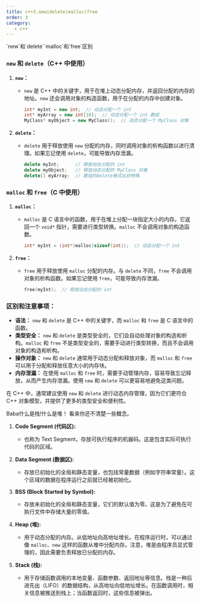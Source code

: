 ```yaml
---
title: c++3.new|delete|malloc|free
order: 3
category:
   - c++
---
```

<chatmessage avatar="../../../assets/emoji/dsyj.png" :avatarWidth="40">
`new`和`delete``malloc`和`free`区别
</chatmessage>

### `new` 和 `delete`（C++ 中使用）

1. **`new`：**
    - `new` 是 C++ 中的关键字，用于在堆上动态分配内存，并返回分配的内存的地址。`new` 还会调用对象的构造函数，用于在分配的内存中创建对象。

      ```cpp
      int* myInt = new int;  // 动态分配一个 int
      int* myArray = new int[10];  // 动态分配一个 int 数组
      MyClass* myObject = new MyClass();  // 动态分配一个 MyClass 对象
      ```

2. **`delete`：**
    - `delete` 用于释放使用 `new` 分配的内存，同时调用对象的析构函数以进行清理。如果忘记使用 `delete`，可能导致内存泄漏。

      ```cpp
      delete myInt;      // 释放动态分配的 int
      delete myObject;   // 释放动态分配的 MyClass 对象
      delete[] myArray;  // 数组的delete格式比较特殊
      ```

### `malloc` 和 `free`（C 中使用）

1. **`malloc`：**
    - `malloc` 是 C 语言中的函数，用于在堆上分配一块指定大小的内存。它返回一个 `void*` 指针，需要进行类型转换。`malloc` 不会调用对象的构造函数。

      ```c
      int* myInt = (int*)malloc(sizeof(int));  // 动态分配一个 int
      ```

2. **`free`：**
    - `free` 用于释放使用 `malloc` 分配的内存。与 `delete` 不同，`free` 不会调用对象的析构函数。如果忘记使用 `free`，可能导致内存泄漏。

      ```c
      free(myInt);  // 释放动态分配的 int
      ```

### 区别和注意事项：

- **语法：** `new` 和 `delete` 是 C++ 中的关键字，而 `malloc` 和 `free` 是 C 语言中的函数。
- **类型安全：** `new` 和 `delete` 是类型安全的，它们会自动处理对象的构造和析构。`malloc` 和 `free` 不是类型安全的，需要手动进行类型转换，而且不会调用对象的构造和析构。
- **操作对象：** `new` 和 `delete` 通常用于动态分配和释放对象，而 `malloc` 和 `free` 可以用于分配和释放任意大小的内存块。
- **内存泄漏：** 在使用 `malloc` 和 `free` 时，需要手动管理内存，容易导致忘记释放，从而产生内存泄漏。使用 `new` 和 `delete` 可以更容易地避免这类问题。

在 C++ 中，通常建议使用 `new` 和 `delete` 进行动态内存管理，因为它们更符合 C++ 对象模型，并提供了更多的类型安全和便利性。

<chatmessage avatar="../../../assets/emoji/hh.png" :avatarWidth="40">
Baba什么是栈!什么是堆！
</chatmessage>

<chatmessage avatar="../../../assets/emoji/bqb (2).png" :avatarWidth="40" alignLeft>
看来你还不清楚一些概念。
</chatmessage>


1. **Code Segment (代码区):**
   - 也称为 Text Segment，存放可执行程序的机器码。这是包含实际可执行代码的区域。

2. **Data Segment (数据区):**
   - 存放已初始化的全局和静态变量，也包括常量数据（例如字符串常量）。这个区域的数据在程序运行之前就已经被初始化。

3. **BSS (Block Started by Symbol):**
   - 存放未初始化的全局和静态变量，它们的默认值为零。这是为了避免在可执行文件中存储大量的零值。

4. **Heap (堆):**
   - 用于动态分配的内存。从低地址向高地址增长。在程序运行时，可以通过像 `malloc`、`new` 这样的函数从堆中分配内存。注意，堆是由程序员显式管理的，因此需要负责释放已分配的内存。

5. **Stack (栈):**
   - 用于存储函数调用的本地变量、函数参数、返回地址等信息。栈是一种后进先出（LIFO）的数据结构，从高地址向低地址增长。在函数调用时，相关信息被推送到栈上；当函数返回时，这些信息被弹出。

